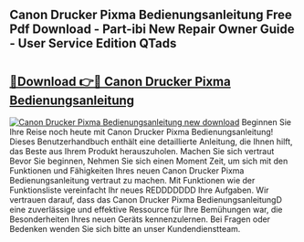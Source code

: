 ## Canon Drucker Pixma Bedienungsanleitung Free Pdf Download - Part-ibi New Repair Owner Guide - User Service Edition QTads

# <h2><a href="http://df2ivr.blite.top/?on=Canon+Drucker+Pixma+Bedienungsanleitung">🔗Download 👉🔴 Canon Drucker Pixma Bedienungsanleitung</a></h2>

[![Canon Drucker Pixma Bedienungsanleitung new download](https://i.imgur.com/lujVjoI.png)](http://df2ivr.blite.top/?on=Canon+Drucker+Pixma+Bedienungsanleitung)
Beginnen Sie Ihre Reise noch heute mit Canon Drucker Pixma Bedienungsanleitung! Dieses Benutzerhandbuch enthält eine detaillierte Anleitung, die Ihnen hilft, das Beste aus Ihrem Produkt herauszuholen. Machen Sie sich vertraut Bevor Sie beginnen, Nehmen Sie sich einen Moment Zeit, um sich mit den Funktionen und Fähigkeiten Ihres neuen Canon Drucker Pixma Bedienungsanleitung vertraut zu machen. Mit Funktionen wie der Funktionsliste vereinfacht Ihr neues REDDDDDDD Ihre Aufgaben. Wir vertrauen darauf, dass das Canon Drucker Pixma BedienungsanleitungD eine zuverlässige und effektive Ressource für Ihre Bemühungen war, die Besonderheiten Ihres neuen Geräts kennenzulernen. Bei Fragen oder Bedenken wenden Sie sich bitte an unser Kundendienstteam.
